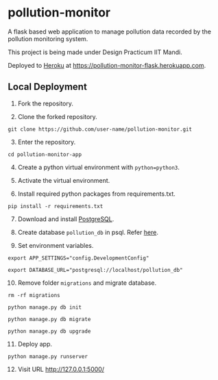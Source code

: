 # pollution-monitor

A flask based web application to manage pollution data recorded by the pollution monitoring system.

This project is being made under Design Practicum IIT Mandi.

Deployed to [Heroku](https://www.heroku.com/) at https://pollution-monitor-flask.herokuapp.com.

## Local Deployment

1. Fork the repository.

2. Clone the forked repository.

```console
git clone https://github.com/user-name/pollution-monitor.git
```

3. Enter the repository.

```console
cd pollution-monitor-app
```

4. Create a python virtual environment with ```python=python3```.

5. Activate the virtual environment.

6. Install required python packages from requirements.txt.

```console
pip install -r requirements.txt
```

7. Download and install [PostgreSQL](https://www.postgresql.org/download/).

8. Create database ```pollution_db``` in psql. Refer [here](https://www.postgresql.org/docs/9.0/sql-createdatabase.html). 

9. Set environment variables.

```console
export APP_SETTINGS="config.DevelopmentConfig"
```
```console
export DATABASE_URL="postgresql://localhost/pollution_db"
```

10. Remove folder ```migrations``` and migrate database.

```console
rm -rf migrations
```

```console
python manage.py db init
```
```console
python manage.py db migrate
```
```console
python manage.py db upgrade
```

11. Deploy app.

```console
python manage.py runserver
```

12. Visit URL http://127.0.0.1:5000/
